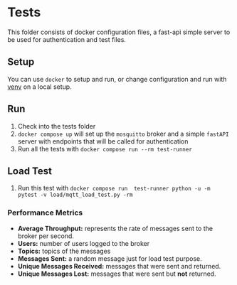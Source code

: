 # Tests

This folder consists of docker configuration files, a fast-api simple server to be used for authentication and test files.

## Setup

You can use `docker` to setup and run, or change configuration and run with [venv](https://docs.python.org/3/library/venv.html) on a local setup.

## Run

1. Check into the tests folder
2. `docker compose up` will set up the `mosquitto` broker and a simple `fastAPI` server with endpoints that will be called for authentication
3. Run all the tests with `docker compose run --rm test-runner`


## Load Test
1. Run this test with `docker compose run  test-runner python -u -m pytest -v load/mqtt_load_test.py -rm`


### Performance Metrics
- **Average Throughput:** represents the rate of messages sent to the broker per second.
- **Users:** number of users logged to the broker
- **Topics:** topics of the messages
- **Messages Sent:** a random message just for load test purpose.
- **Unique Messages Received:** messages that were sent and returned.  
- **Unique Messages Lost:** messages that were sent but **not** returned.
